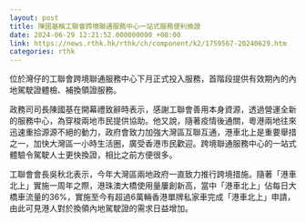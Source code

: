 ```yaml
---
layout: post
title: 陳國基稱工聯會跨境聯通服務中心一站式服務便利換證
date: 2024-06-29 12:21:52.000000000 +08:00
link: https://news.rthk.hk/rthk/ch/component/k2/1759567-20240629.htm
categories: rthk
---
```


位於灣仔的工聯會跨境聯通服務中心下月正式投入服務，首階段提供有效期內的內地駕駛證體檢、補換領證服務。

政務司司長陳國基在開幕禮致辭時表示，感謝工聯會善用本身資源，透過營運全新的服務中心，為穿梭兩地市民提供協助。他又說，隨著疫情後通關，粵港兩地往來迅速重拾源源不絕的動力，政府會致力加強大灣區互聯互通，港車北上是重要舉措之一，加快大灣區一小時生活圈，廣受香港市民歡迎。跨境聯通服務中心的一站式體驗令駕駛人士更快換證，相比之前方便很多。

工聯會會長吳秋北表示，今年大灣區兩地政府一直致力推行跨境措施。隨著「港車北上」實施一周年之際，港珠澳大橋使用量屢創新高，當中「港車北上」佔每日大橋車流量的36%，實施至今有超過6萬輛香港單牌私家車完成「港車北上」申請，由此可見港人對於換領內地駕駛證的需求日益增加。
